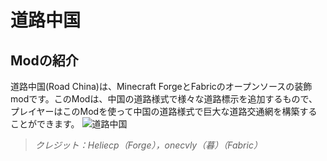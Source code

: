 # 道路中国
## Modの紹介
道路中国(Road China)は、Minecraft ForgeとFabricのオープンソースの装飾modです。このModは、中国の道路様式で様々な道路標示を追加するもので、プレイヤーはこのModを使って中国の道路様式で巨大な道路交通網を構築することができます。
![道路中国](https://s1.ax1x.com/2023/05/09/p9BnaY4.png "道路中国")
> *クレジット：Heliecp（Forge），onecvly（暮）（Fabric）*
